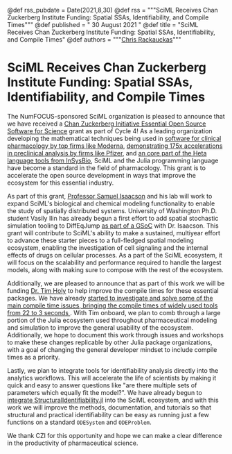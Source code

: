 @def rss_pubdate = Date(2021,8,30)
@def rss = """SciML Receives Chan Zuckerberg Institute Funding: Spatial SSAs, Identifiability, and Compile Times"""
@def published = " 30 August 2021 "
@def title = "SciML Receives Chan Zuckerberg Institute Funding: Spatial SSAs, Identifiability, and Compile Times"
@def authors = """<a href="https://github.com/ChrisRackauckas">Chris Rackauckas</a>"""

# SciML Receives Chan Zuckerberg Institute Funding: Spatial SSAs, Identifiability, and Compile Times

The NumFOCUS-sponsored SciML organization is pleased to announce that we have received a
[Chan Zuckerberg Initiative Essential Open Source Software for Science](https://chanzuckerberg.com/rfa/essential-open-source-software-for-science/)
grant as part of Cycle 4! As a leading organization developing the mathematical
techniques being used in [software for clinical pharmacology by top firms like Moderna](https://pumas.ai/),
[demonstrating 175x accelerations in preclinical analysis by firms like Pfizer](https://juliacomputing.com/case-studies/pfizer/),
and [an core part of the Heta language tools from InSysBio](https://hetalang.github.io/#/),
SciML and the Julia programming language have become a standard in the field of
pharmacology. This grant is to accelerate the open source development in ways
that improve the ecosystem for this essential industry.

As part of this grant, [Professor Samuel
Isaacson](http://math.bu.edu/people/isaacson/) and his lab will work to expand
SciML's biological and chemical modeling functionality to enable the study of
spatially distributed systems. University of Washington Ph.D. student Vasily
Ilin has already begun a first effort to add spatial stochastic simulation
tooling to DiffEqJump [as part of a
GSoC](https://vilin97.github.io/posts/post5/) with Dr. Isaacson. This grant will
contribute to SciML's ability to make a sustained, multiyear effort to advance
these starter pieces to a full-fledged spatial modeling ecosystem, enabling the
investigation of cell signaling and the internal effects of drugs on cellular
processes. As a part of the SciML ecosystem, it will focus on the scalability
and performance required to handle the largest models, along with making sure to
compose with the rest of the ecosystem.

Additionally, we are pleased to announce that as part of this work we will
be funding [Dr. Tim Holy](https://neuroscience.wustl.edu/people/timothy-holy-phd/)
to help improve the compile times for these essential packages. We have already
[started to investigate and solve some of the main compile time issues, bringing
the compile times of widely used tools from 22 to 3 seconds
](https://github.com/SciML/DifferentialEquations.jl/issues/786).
With Tim onboard, we plan to comb through a large portion of the Julia ecosystem
used throughout pharmaceutical modeling and simulation to improve the general
usability of the ecosystem. Additionally, we hope to document this work through
issues and workshops to make these changes replicable by other Julia package
organizations, with a goal of changing the general developer mindset to include
compile times as a priority.

Lastly, we plan to integrate tools for identifiability analysis directly into
the analytics workflows. This will accelerate the life of scientists by making
it quick and easy to answer questions like "are there multiple sets of parameters
which equally fit the model?". We have already begun to [integrate
StructuralIdentifiability.jl](https://github.com/SciML/StructuralIdentifiability.jl)
into the SciML ecosystem, and with this work we will improve the methods,
documentation, and tutorials so that structural and practical identifiability
can be easy as running just a few functions on a standard `ODESystem` and
`ODEProblem`.

We thank CZI for this opportunity and hope we can make a clear difference in
the productivity of pharmaceutical science.

